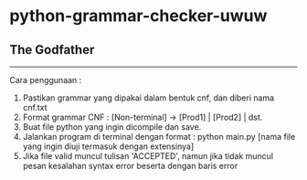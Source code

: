 # python-grammar-checker-uwuw

## The Godfather
--------------------------------------
Cara penggunaan :

1. Pastikan grammar yang dipakai dalam bentuk cnf, dan diberi nama cnf.txt
2. Format grammar CNF :
   [Non-terminal] -> [Prod1] | [Prod2] | dst.
3. Buat file python yang ingin dicompile dan save.
4. Jalankan program di terminal dengan format :
   python main.py [nama file yang ingin diuji termasuk dengan extensinya]
5. Jika file valid muncul tulisan 'ACCEPTED', namun jika tidak muncul
   pesan kesalahan syntax error beserta dengan baris error